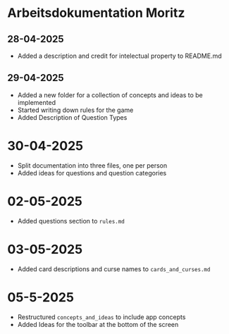 # Arbeitsdokumentation Moritz



## 28-04-2025

* Added a description and credit for intelectual property to README.md



## 29-04-2025

* Added a new folder for a collection of concepts and ideas to be implemented
* Started writing down rules for the game
* Added Description of Question Types



# 30-04-2025

* Split documentation into three files, one per person
* Added ideas for questions and question categories



# 02-05-2025
* Added questions section to `rules.md`



# 03-05-2025
* Added card descriptions and curse names to `cards_and_curses.md`



# 05-5-2025
* Restructured `concepts_and_ideas` to include app concepts
* Added Ideas for the toolbar at the bottom of the screen